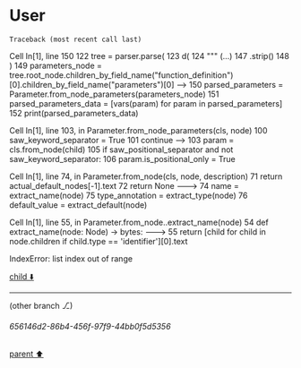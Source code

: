 # User

    Traceback (most recent call last)
Cell In[1], line 150
    122 tree = parser.parse(
    123     d(
    124         """
   (...)
    147     .strip()
    148 )
    149 parameters_node = tree.root_node.children_by_field_name("function_definition")[0].children_by_field_name("parameters")[0]
--> 150 parsed_parameters = Parameter.from_node_parameters(parameters_node)
    151 parsed_parameters_data = [vars(param) for param in parsed_parameters]
    152 print(parsed_parameters_data)

Cell In[1], line 103, in Parameter.from_node_parameters(cls, node)
    100     saw_keyword_separator = True
    101     continue
--> 103 param = cls.from_node(child)
    105 if saw_positional_separator and not saw_keyword_separator:
    106     param.is_positional_only = True

Cell In[1], line 74, in Parameter.from_node(cls, node, description)
     71                 return actual_default_nodes[-1].text
     72     return None
---> 74 name = extract_name(node)
     75 type_annotation = extract_type(node)
     76 default_value = extract_default(node)

Cell In[1], line 55, in Parameter.from_node.<locals>.extract_name(node)
     54 def extract_name(node: Node) -> bytes:
---> 55     return [child for child in node.children if child.type == 'identifier'][0].text

IndexError: list index out of range

[child ⬇️](#656146d2-86b4-456f-97f9-44bb0f5d5356)

---

(other branch ⎇)
###### 656146d2-86b4-456f-97f9-44bb0f5d5356
[parent ⬆️](#aaa2b3d3-d468-4d8a-be0a-f9e9a06cd90b)
